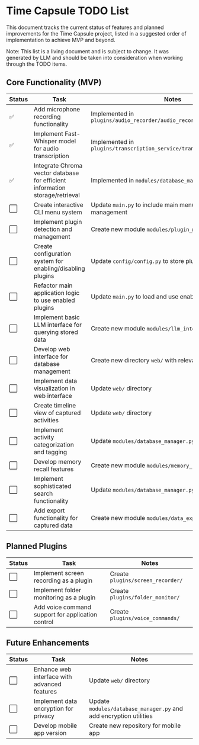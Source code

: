 # Time Capsule TODO List

This document tracks the current status of features and planned improvements for the Time Capsule project, listed in a suggested order of implementation to achieve MVP and beyond.

Note: This list is a living document and is subject to change. It was generated by LLM and should be taken into consideration when working through the TODO items.

## Core Functionality (MVP)

| Status | Task | Notes |
|--------|------|-------|
| ✅ | Add microphone recording functionality | Implemented in `plugins/audio_recorder/audio_recorder.py` |
| ✅ | Implement Fast-Whisper model for audio transcription | Implemented in `plugins/transcription_service/transcription_service.py` |
| ✅ | Integrate Chroma vector database for efficient information storage/retrieval | Implemented in `modules/database_manager.py` |
| ⬜ | Create interactive CLI menu system | Update `main.py` to include main menu and plugin management |
| ⬜ | Implement plugin detection and management | Create new module `modules/plugin_manager.py` |
| ⬜ | Create configuration system for enabling/disabling plugins | Update `config/config.py` to store plugin states |
| ⬜ | Refactor main application logic to use enabled plugins | Update `main.py` to load and use enabled plugins |
| ⬜ | Implement basic LLM interface for querying stored data | Create new module `modules/llm_interface.py` |
| ⬜ | Develop web interface for database management | Create new directory `web/` with relevant files |
| ⬜ | Implement data visualization in web interface | Update `web/` directory |
| ⬜ | Create timeline view of captured activities | Update `web/` directory |
| ⬜ | Implement activity categorization and tagging | Update `modules/database_manager.py` |
| ⬜ | Develop memory recall features | Create new module `modules/memory_recall.py` |
| ⬜ | Implement sophisticated search functionality | Update `modules/database_manager.py` |
| ⬜ | Add export functionality for captured data | Create new module `modules/data_exporter.py` |

## Planned Plugins

| Status | Task | Notes |
|--------|------|-------|
| ⬜ | Implement screen recording as a plugin | Create `plugins/screen_recorder/` |
| ⬜ | Implement folder monitoring as a plugin | Create `plugins/folder_monitor/` |
| ⬜ | Add voice command support for application control | Create `plugins/voice_commands/` |

## Future Enhancements

| Status | Task | Notes |
|--------|------|-------|
| ⬜ | Enhance web interface with advanced features | Update `web/` directory |
| ⬜ | Implement data encryption for privacy | Update `modules/database_manager.py` and add encryption utilities |
| ⬜ | Develop mobile app version | Create new repository for mobile app |
